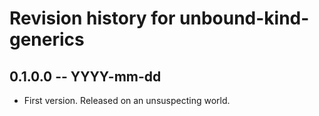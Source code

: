 # Revision history for unbound-kind-generics

## 0.1.0.0 -- YYYY-mm-dd

* First version. Released on an unsuspecting world.
